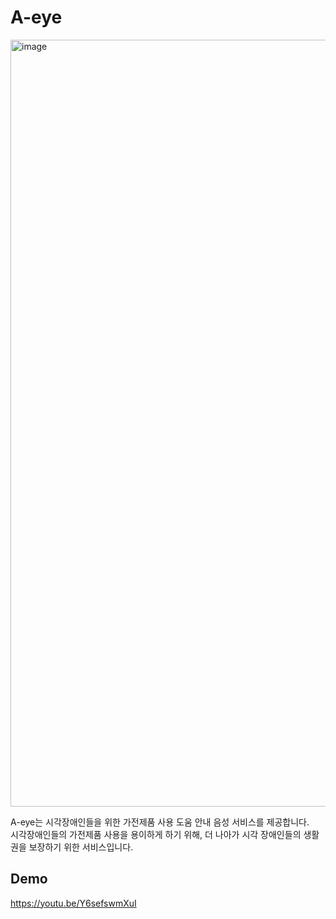 # A-eye
<img width="1227" alt="image" src="https://github.com/ae-eye/A-eye-flutter/assets/82494506/52b8e559-636b-4d4d-9124-74e8fc117c0f">

A-eye는 시각장애인들을 위한 가전제품 사용 도움 안내 음성 서비스를 제공합니다.  
시각장애인들의 가전제품 사용을 용이하게 하기 위해, 더 나아가 시각 장애인들의 생활권을 보장하기 위한 서비스입니다.

## Demo
https://youtu.be/Y6sefswmXuI

